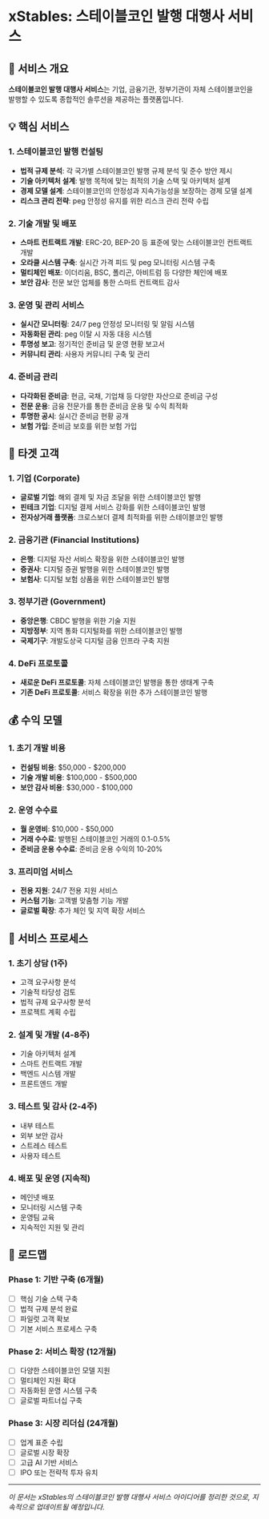 # xStables: 스테이블코인 발행 대행사 서비스

## 🎯 서비스 개요
**스테이블코인 발행 대행사 서비스**는 기업, 금융기관, 정부기관이 자체 스테이블코인을 발행할 수 있도록 종합적인 솔루션을 제공하는 플랫폼입니다.

## 💡 핵심 서비스

### 1. 스테이블코인 발행 컨설팅
- **법적 규제 분석**: 각 국가별 스테이블코인 발행 규제 분석 및 준수 방안 제시
- **기술 아키텍처 설계**: 발행 목적에 맞는 최적의 기술 스택 및 아키텍처 설계
- **경제 모델 설계**: 스테이블코인의 안정성과 지속가능성을 보장하는 경제 모델 설계
- **리스크 관리 전략**: peg 안정성 유지를 위한 리스크 관리 전략 수립

### 2. 기술 개발 및 배포
- **스마트 컨트랙트 개발**: ERC-20, BEP-20 등 표준에 맞는 스테이블코인 컨트랙트 개발
- **오라클 시스템 구축**: 실시간 가격 피드 및 peg 모니터링 시스템 구축
- **멀티체인 배포**: 이더리움, BSC, 폴리곤, 아비트럼 등 다양한 체인에 배포
- **보안 감사**: 전문 보안 업체를 통한 스마트 컨트랙트 감사

### 3. 운영 및 관리 서비스
- **실시간 모니터링**: 24/7 peg 안정성 모니터링 및 알림 시스템
- **자동화된 관리**: peg 이탈 시 자동 대응 시스템
- **투명성 보고**: 정기적인 준비금 및 운영 현황 보고서
- **커뮤니티 관리**: 사용자 커뮤니티 구축 및 관리

### 4. 준비금 관리
- **다각화된 준비금**: 현금, 국채, 기업채 등 다양한 자산으로 준비금 구성
- **전문 운용**: 금융 전문가를 통한 준비금 운용 및 수익 최적화
- **투명한 공시**: 실시간 준비금 현황 공개
- **보험 가입**: 준비금 보호를 위한 보험 가입

## 🏢 타겟 고객

### 1. 기업 (Corporate)
- **글로벌 기업**: 해외 결제 및 자금 조달을 위한 스테이블코인 발행
- **핀테크 기업**: 디지털 결제 서비스 강화를 위한 스테이블코인 발행
- **전자상거래 플랫폼**: 크로스보더 결제 최적화를 위한 스테이블코인 발행

### 2. 금융기관 (Financial Institutions)
- **은행**: 디지털 자산 서비스 확장을 위한 스테이블코인 발행
- **증권사**: 디지털 증권 발행을 위한 스테이블코인 발행
- **보험사**: 디지털 보험 상품을 위한 스테이블코인 발행

### 3. 정부기관 (Government)
- **중앙은행**: CBDC 발행을 위한 기술 지원
- **지방정부**: 지역 통화 디지털화를 위한 스테이블코인 발행
- **국제기구**: 개발도상국 디지털 금융 인프라 구축 지원

### 4. DeFi 프로토콜
- **새로운 DeFi 프로토콜**: 자체 스테이블코인 발행을 통한 생태계 구축
- **기존 DeFi 프로토콜**: 서비스 확장을 위한 추가 스테이블코인 발행

## 💰 수익 모델

### 1. 초기 개발 비용
- **컨설팅 비용**: $50,000 - $200,000
- **기술 개발 비용**: $100,000 - $500,000
- **보안 감사 비용**: $30,000 - $100,000

### 2. 운영 수수료
- **월 운영비**: $10,000 - $50,000
- **거래 수수료**: 발행된 스테이블코인 거래의 0.1-0.5%
- **준비금 운용 수수료**: 준비금 운용 수익의 10-20%

### 3. 프리미엄 서비스
- **전용 지원**: 24/7 전용 지원 서비스
- **커스텀 기능**: 고객별 맞춤형 기능 개발
- **글로벌 확장**: 추가 체인 및 지역 확장 서비스

## 🚀 서비스 프로세스

### 1. 초기 상담 (1주)
- 고객 요구사항 분석
- 기술적 타당성 검토
- 법적 규제 요구사항 분석
- 프로젝트 계획 수립

### 2. 설계 및 개발 (4-8주)
- 기술 아키텍처 설계
- 스마트 컨트랙트 개발
- 백엔드 시스템 개발
- 프론트엔드 개발

### 3. 테스트 및 감사 (2-4주)
- 내부 테스트
- 외부 보안 감사
- 스트레스 테스트
- 사용자 테스트

### 4. 배포 및 운영 (지속적)
- 메인넷 배포
- 모니터링 시스템 구축
- 운영팀 교육
- 지속적인 지원 및 관리

## 🎯 로드맵

### Phase 1: 기반 구축 (6개월)
- [ ] 핵심 기술 스택 구축
- [ ] 법적 규제 분석 완료
- [ ] 파일럿 고객 확보
- [ ] 기본 서비스 프로세스 구축

### Phase 2: 서비스 확장 (12개월)
- [ ] 다양한 스테이블코인 모델 지원
- [ ] 멀티체인 지원 확대
- [ ] 자동화된 운영 시스템 구축
- [ ] 글로벌 파트너십 구축

### Phase 3: 시장 리더십 (24개월)
- [ ] 업계 표준 수립
- [ ] 글로벌 시장 확장
- [ ] 고급 AI 기반 서비스
- [ ] IPO 또는 전략적 투자 유치

---

*이 문서는 xStables의 스테이블코인 발행 대행사 서비스 아이디어를 정리한 것으로, 지속적으로 업데이트될 예정입니다.*
